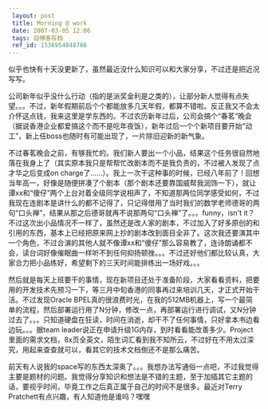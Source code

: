 ```yaml
---
 layout: post
 title: Morning @ work
 date: 2007-03-05 12:06
 tags: 旧博客存档
 ref_id: 1536954848766
---
```

似乎也快有十天没更新了，虽然最近没什么知识可以和大家分享，不过还是把近况写写。



公司新年似乎没什么行动（指的是派奖金利是之类的），让部分新人觉得有点失望。。。不过，新年假期前后个个都能放多几天年假，都算不错啦。反正我又不会太介怀这点钱，我来这里是学东西的。不过农历新年过后，公司会搞个“春茗”晚会（据说香港企业都爱搞这个而不是吃年夜饭），新年过后一个个新项目要开始“动工”，新上任boss也随时有可能出现了，一片除旧迎新的新气象。



不过春茗晚会之前，有够我忙的。我们新人要出一个小品，结果这个任务很自然地落在我身上了（其实原本我只是帮帮忙改剧本而不是我负责的，不过被人发现了点才华之后变成on
charge了……）。我上一次干这种事的时候，已经八年前了！回想当年高一，好像是随便拼凑了个剧本（那个剧本还要靠国威帮我润饰一下），就让谭xx和“傻仔”两个上台对着全级同学说相声了，不知道那两位同学感受如何，不过我现在连剧本是讲什么的都不记得了，只记得借用了当时我们的数学老师德哥的两句“口头禅”，结果从那之后德哥就再不说那两句“口头禅”了。。。funny，isn't
it？不过这次出小品情况不一样了，虽然还是改人家的剧本，不过加入了好多原创的和引用的东西，基本上已经把原来网上抄的剧本改到面目全非了。这次我还要演其中一个角色，不过合演的其他人就不像谭xx和“傻仔”那么容易教了，连诗朗诵都不会，读台词好像催眠曲一样听不到任何抑扬顿挫。。。不过还好他们都比较认真，大家合力把小品练好，希望剩下的三天时间能排练出一场好戏。。。



然后就是每天上班要干的事情，现在新项目还处于准备阶段，大家看看资料，把要用的开发技术先预习一下，等三月中旬香港的同事再过来培训几天，才正式开始干活。不过发现Oracle
BPEL真的很浪费时光，在我的512MB机器上，写一个最简单的流程，然后部署运行用了N分钟，修改一点，再部署运行进行调试，又N分钟过去了。。。只知道硬盘在狂读，时间在消逝，却干不了任何事情，只好拿本书边看边玩。。。据team
leader说正在申请升级1G内存，到时看看能改善多少。Project里面的需求文档，8x页全英文，陌生词汇看到我不知所云，不过好在不用太过深究，用起来查查就可以，看其它的技术文档倒还不是那么痛苦。



前天有人说我的space写的东西太深奥了。。。我想办法写通俗一点吧，不过我觉得主要是题材的问题。我觉得分享知识和想法是不错的主题，至于加插其它主题的话，要视乎时间，毕竟工作之后真正属于自己的时间不是很多。最近对Terry
Pratchett有点兴趣，有人知道他是谁吗？嘿嘿



